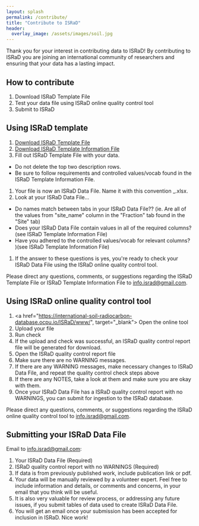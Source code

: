 ```yaml
---
layout: splash
permalink: /contribute/
title: "Contribute to ISRaD"
header:
  overlay_image: /assets/images/soil.jpg
---
```


Thank you for your interest in contributing data to ISRaD!
By contributing to ISRaD you are joining an international community of researchers and ensuring that your data has a lasting impact.

## How to contribute

1. Download ISRaD Template File 
1. Test your data file using ISRaD online quality control tool 
1. Submit to ISRaD

## Using ISRaD template

1. [Download ISRaD Template File](https://github.com/International-Soil-Radiocarbon-Database/ISRaD/raw/master/inst/extdata/ISRaD_Master_Template.xlsx) 
1. [Download ISRaD Template Information File](https://github.com/International-Soil-Radiocarbon-Database/ISRaD/raw/master/inst/extdata/ISRaD_Template_Info.xlsx)
1. Fill out ISRaD Template File with your data. 
* Do not delete the top two description rows. 
* Be sure to follow requirements and controlled values/vocab found in the ISRaD Template Information File. 
1. Your file is now an ISRaD Data File. Name it with this convention <author>_<year>.xlsx.
1. Look at your ISRaD Data File...
* Do names match between tabs in your ISRaD Data File?? (ie. Are all of the values from "site_name" column in the "Fraction" tab found in the "Site" tab)
* Does your ISRaD Data File contain values in all of the required columns? (see ISRaD Template Information File)
* Have you adhered to the controlled values/vocab for relevant columns? )(see ISRaD Template Information File)
1. If the answer to these questions is yes, you're ready to check your ISRaD Data File using the ISRaD online quality control tool.

Please direct any questions, comments, or suggestions regarding the ISRaD Template File or ISRaD Template Information File to info.israd@gmail.com.

## Using ISRaD online quality control tool

1. <a href="https://international-soil-radiocarbon-database.ocpu.io/ISRaD/www/", target="_blank"> Open the online tool</a>
1. Upload your file
1. Run check
1. If the upload and check was successful, an ISRaD quality control report file will be generated for download.
1. Open the ISRaD quality control report file
1. Make sure there are no WARNING messages.
1. If there are any WARNING messages, make necessary changes to ISRaD Data File, and repeat the quality control check steps above
1. If there are any NOTES, take a look at them and make sure you are okay with them. 
1. Once your ISRaD Data File has a ISRaD quality control report with no WARNINGS, you can submit for ingestion to the ISRaD database.

Please direct any questions, comments, or suggestions regarding the ISRaD online quality control tool to info.israd@gmail.com.

## Submitting your ISRaD Data File

Email to info.israd@gmail.com:
1. Your ISRaD Data File (Required)
1. ISRaD quality control report with no WARNINGS (Required)
1. If data is from previously published work, include publication link or pdf. 
1. Your data will be manually reviewed by a volunteer expert. Feel free to include information and details, or comments and concerns, in your email that you think will be useful.
1. It is also very valuable for review process, or addressing any future issues, if you submit tables of data used to create ISRaD Data File.  
1. You will get an email once your submission has been accepted for inclusion in ISRaD. Nice work!

